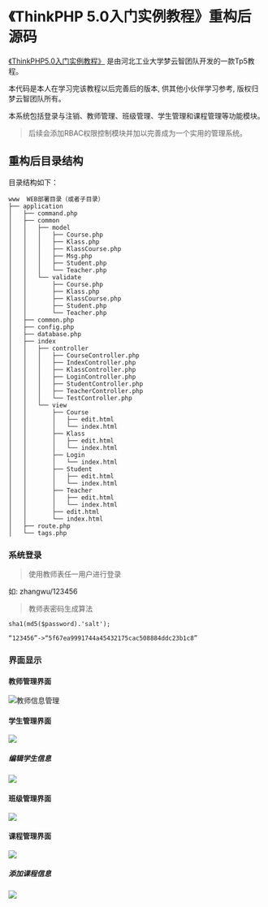 《ThinkPHP 5.0入门实例教程》重构后源码
===============



[《ThinkPHP5.0入门实例教程》](https://www.kancloud.cn/yunzhiclub/thinkphp5guide) 是由河北工业大学梦云智团队开发的一款Tp5教程。

本代码是本人在学习完该教程以后完善后的版本, 供其他小伙伴学习参考, 版权归梦云智团队所有。

本系统包括登录与注销、教师管理、班级管理、学生管理和课程管理等功能模块。

>后续会添加RBAC权限控制模块并加以完善成为一个实用的管理系统。

## 重构后目录结构

目录结构如下：

~~~
www  WEB部署目录（或者子目录）
├── application
│   ├── command.php
│   ├── common
│   │   ├── model
│   │   │   ├── Course.php
│   │   │   ├── Klass.php
│   │   │   ├── KlassCourse.php
│   │   │   ├── Msg.php
│   │   │   ├── Student.php
│   │   │   └── Teacher.php
│   │   └── validate
│   │       ├── Course.php
│   │       ├── Klass.php
│   │       ├── KlassCourse.php
│   │       ├── Student.php
│   │       └── Teacher.php
│   ├── common.php
│   ├── config.php
│   ├── database.php
│   ├── index
│   │   ├── controller
│   │   │   ├── CourseController.php
│   │   │   ├── IndexController.php
│   │   │   ├── KlassController.php
│   │   │   ├── LoginController.php
│   │   │   ├── StudentController.php
│   │   │   ├── TeacherController.php
│   │   │   └── TestController.php
│   │   └── view
│   │       ├── Course
│   │       │   ├── edit.html
│   │       │   └── index.html
│   │       ├── Klass
│   │       │   ├── edit.html
│   │       │   └── index.html
│   │       ├── Login
│   │       │   └── index.html
│   │       ├── Student
│   │       │   ├── edit.html
│   │       │   └── index.html
│   │       ├── Teacher
│   │       │   ├── edit.html
│   │       │   └── index.html
│   │       ├── edit.html
│   │       └── index.html
│   ├── route.php
│   └── tags.php

~~~

### 系统登录

>使用教师表任一用户进行登录

如: zhangwu/123456

>教师表密码生成算法

```
sha1(md5($password).'salt');

“123456”->“5f67ea9991744a45432175cac508884ddc23b1c8”
```

### 界面显示

#### 教师管理界面
![教师信息管理](http://jielinko-develop.oss-cn-shenzhen.aliyuncs.com/18-1-28/24990885.jpg)

#### 学生管理界面
![](http://jielinko-develop.oss-cn-shenzhen.aliyuncs.com/18-1-28/3962202.jpg)

##### 编辑学生信息
![](http://jielinko-develop.oss-cn-shenzhen.aliyuncs.com/18-1-28/84022892.jpg)

#### 班级管理界面
![](http://jielinko-develop.oss-cn-shenzhen.aliyuncs.com/18-1-28/71214732.jpg)

#### 课程管理界面
![](http://jielinko-develop.oss-cn-shenzhen.aliyuncs.com/18-1-28/2795409.jpg)

##### 添加课程信息
![](http://jielinko-develop.oss-cn-shenzhen.aliyuncs.com/18-1-28/44739943.jpg)

